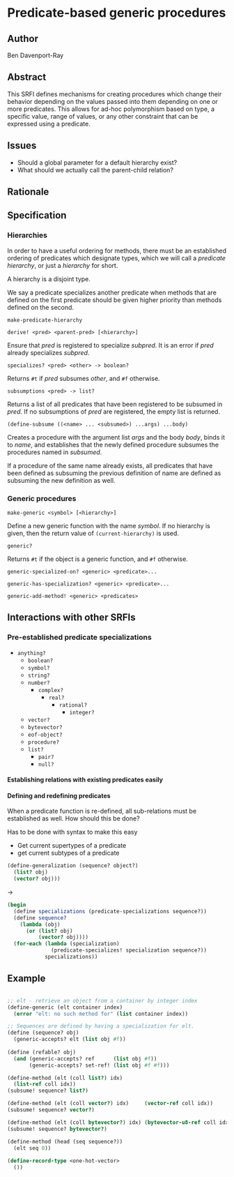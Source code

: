
Predicate-based generic procedures
==================================

Author
------

Ben Davenport-Ray

Abstract
--------

This SRFI defines mechanisms for creating procedures which change their behavior depending on the values passed into them depending on one or more predicates. This allows for ad-hoc polymorphism based on type, a specific value, range of values, or any other constraint that can be expressed using a predicate.

Issues
------

- Should a global parameter for a default hierarchy exist?
- What should we actually call the parent-child relation?

Rationale
---------

Specification
-------------

### Hierarchies

In order to have a useful ordering for methods, there must be an
established ordering of predicates which designate types, which we will call a _predicate hierarchy_, or just a _hierarchy_ for short. 

A hierarchy is a disjoint type.

We say a predicate specializes another predicate when methods that are defined on
the first predicate should be given higher priority than methods defined
on the second.

`make-predicate-hierarchy`

`derive! <pred> <parent-pred> [<hierarchy>]`

Ensure that _pred_ is registered to specialize _subpred_. It is an error if _pred_ already specializes _subpred_.

`specializes? <pred> <other> -> boolean?`

Returns `#t` if _pred_ subsumes _other_, and `#f` otherwise.

`subsumptions <pred> -> list?`

Returns a list of all predicates that have been registered to be subsumed in _pred_. If no subsumptions of _pred_ are registered, the empty list is returned.

`(define-subsume ((<name> ... <subsumed>) ...args) ...body)`

Creates a procedure with the argument list _args_ and the body _body_,
binds it to _name_, and establishes that the newly defined procedure
subsumes the procedures named in _subsumed_.

If a procedure of the same name already exists, all predicates that have
been defined as subsuming the previous definition of name are defined
as subsuming the new definition as well.

### Generic procedures

`make-generic <symbol> [<hierarchy>]`

Define a new generic function with the name _symbol_. If no hierarchy is given, then the return value of `(current-hierarchy)` is used. 

`generic?`

Returns `#t` if the object is a generic function, and `#f` otherwise.

`generic-specialized-on? <generic> <predicate>...`

`generic-has-specialization? <generic> <predicate>...`

`generic-add-method! <generic> <predicates>`


## Interactions with other SRFIs

### Pre-established predicate specializations

- `anything?`
	- `boolean?`
	- `symbol?`
	- `string?`
	- `number?`
		- `complex?`
			- `real?`
				- `rational?`
					- `integer?`
	- `vector?`
	- `bytevector?`
	- `eof-object?`
	- `procedure?`
	- `list?`
		- `pair?`
		- `null?`

#### Establishing relations with existing predicates easily

#### Defining and redefining predicates

When a predicate function is re-defined, all sub-relations must be established as well.
How should this be done?

Has to be done with syntax to make this easy

- Get current supertypes of a predicate
- get current subtypes of a predicate

```scheme
(define-generalization (sequence? object?)
  (list? obj)
  (vector? obj)))
```
->
```scheme
(begin 
  (define specializations (predicate-specializations sequence?)) 
  (define sequence?
    (lambda (obj)
      (or (list? obj)
          (vector? obj))))
  (for-each (lambda (specialization)
              (predicate-specializes! specialization sequence?))
            specializations))
```




Example
-------

```scheme

;; elt - retrieve an object from a container by integer index
(define-generic (elt container index)
  (error "elt: no such method for" (list container index))

;; Sequences are defined by having a specialization for elt. 
(define (sequence? obj)
  (generic-accepts? elt (list obj #f))
  
(define (refable? obj)
  (and (generic-accepts? ref      (list obj #f))
       (generic-accepts? set-ref! (list obj #f #f)))

(define-method (elt (coll list?) idx) 
  (list-ref coll idx))
(subsume! sequence? list?)

(define-method (elt (coll vector?) idx)     (vector-ref coll idx))
(subsume! sequence? vector?)

(define-method (elt (coll bytevector?) idx) (bytevector-u8-ref coll idx))
(subsume! sequence? bytevector?)

(define-method (head (seq sequence?)) 
  (elt seq 0)) 
  
(define-record-type <one-hot-vector>
  ())
```



